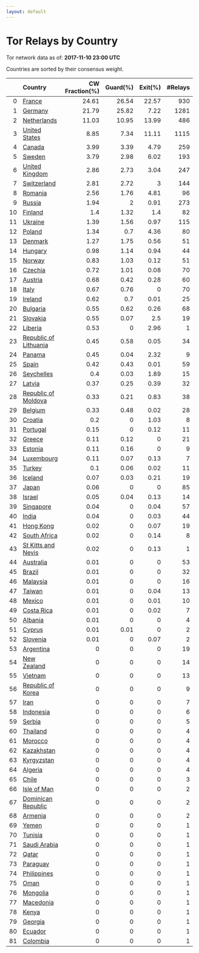 ```yaml
---
layout: default
---
```



# Tor Relays by Country

Tor network data as of: **2017-11-10 23:00 UTC**

Countries are sorted by their consensus weight.

|    | Country                                                                  |   CW Fraction(%) |   Guard(%) |   Exit(%) |   #Relays |
|---:|:-------------------------------------------------------------------------|-----------------:|-----------:|----------:|----------:|
|  0 | [France](https://atlas.torproject.org/#search/country:fr)                |            24.61 |      26.54 |     22.57 |       930 |
|  1 | [Germany](https://atlas.torproject.org/#search/country:de)               |            21.79 |      25.82 |      7.22 |      1281 |
|  2 | [Netherlands](https://atlas.torproject.org/#search/country:nl)           |            11.03 |      10.95 |     13.99 |       486 |
|  3 | [United States](https://atlas.torproject.org/#search/country:us)         |             8.85 |       7.34 |     11.11 |      1115 |
|  4 | [Canada](https://atlas.torproject.org/#search/country:ca)                |             3.99 |       3.39 |      4.79 |       259 |
|  5 | [Sweden](https://atlas.torproject.org/#search/country:se)                |             3.79 |       2.98 |      6.02 |       193 |
|  6 | [United Kingdom](https://atlas.torproject.org/#search/country:gb)        |             2.86 |       2.73 |      3.04 |       247 |
|  7 | [Switzerland](https://atlas.torproject.org/#search/country:ch)           |             2.81 |       2.72 |      3    |       144 |
|  8 | [Romania](https://atlas.torproject.org/#search/country:ro)               |             2.56 |       1.76 |      4.81 |        96 |
|  9 | [Russia](https://atlas.torproject.org/#search/country:ru)                |             1.94 |       2    |      0.91 |       273 |
| 10 | [Finland](https://atlas.torproject.org/#search/country:fi)               |             1.4  |       1.32 |      1.4  |        82 |
| 11 | [Ukraine](https://atlas.torproject.org/#search/country:ua)               |             1.39 |       1.56 |      0.97 |       115 |
| 12 | [Poland](https://atlas.torproject.org/#search/country:pl)                |             1.34 |       0.7  |      4.36 |        80 |
| 13 | [Denmark](https://atlas.torproject.org/#search/country:dk)               |             1.27 |       1.75 |      0.56 |        51 |
| 14 | [Hungary](https://atlas.torproject.org/#search/country:hu)               |             0.98 |       1.14 |      0.94 |        44 |
| 15 | [Norway](https://atlas.torproject.org/#search/country:no)                |             0.83 |       1.03 |      0.12 |        51 |
| 16 | [Czechia](https://atlas.torproject.org/#search/country:cz)               |             0.72 |       1.01 |      0.08 |        70 |
| 17 | [Austria](https://atlas.torproject.org/#search/country:at)               |             0.68 |       0.42 |      0.28 |        60 |
| 18 | [Italy](https://atlas.torproject.org/#search/country:it)                 |             0.67 |       0.76 |      0    |        70 |
| 19 | [Ireland](https://atlas.torproject.org/#search/country:ie)               |             0.62 |       0.7  |      0.01 |        25 |
| 20 | [Bulgaria](https://atlas.torproject.org/#search/country:bg)              |             0.55 |       0.62 |      0.26 |        68 |
| 21 | [Slovakia](https://atlas.torproject.org/#search/country:sk)              |             0.55 |       0.07 |      2.5  |        19 |
| 22 | [Liberia](https://atlas.torproject.org/#search/country:lr)               |             0.53 |       0    |      2.96 |         1 |
| 23 | [Republic of Lithuania](https://atlas.torproject.org/#search/country:lt) |             0.45 |       0.58 |      0.05 |        34 |
| 24 | [Panama](https://atlas.torproject.org/#search/country:pa)                |             0.45 |       0.04 |      2.32 |         9 |
| 25 | [Spain](https://atlas.torproject.org/#search/country:es)                 |             0.42 |       0.43 |      0.01 |        59 |
| 26 | [Seychelles](https://atlas.torproject.org/#search/country:sc)            |             0.4  |       0.03 |      1.89 |        15 |
| 27 | [Latvia](https://atlas.torproject.org/#search/country:lv)                |             0.37 |       0.25 |      0.39 |        32 |
| 28 | [Republic of Moldova](https://atlas.torproject.org/#search/country:md)   |             0.33 |       0.21 |      0.83 |        38 |
| 29 | [Belgium](https://atlas.torproject.org/#search/country:be)               |             0.33 |       0.48 |      0.02 |        28 |
| 30 | [Croatia](https://atlas.torproject.org/#search/country:hr)               |             0.2  |       0    |      1.03 |         8 |
| 31 | [Portugal](https://atlas.torproject.org/#search/country:pt)              |             0.15 |       0    |      0.12 |        11 |
| 32 | [Greece](https://atlas.torproject.org/#search/country:gr)                |             0.11 |       0.12 |      0    |        21 |
| 33 | [Estonia](https://atlas.torproject.org/#search/country:ee)               |             0.11 |       0.16 |      0    |         9 |
| 34 | [Luxembourg](https://atlas.torproject.org/#search/country:lu)            |             0.11 |       0.07 |      0.13 |         7 |
| 35 | [Turkey](https://atlas.torproject.org/#search/country:tr)                |             0.1  |       0.06 |      0.02 |        11 |
| 36 | [Iceland](https://atlas.torproject.org/#search/country:is)               |             0.07 |       0.03 |      0.21 |        19 |
| 37 | [Japan](https://atlas.torproject.org/#search/country:jp)                 |             0.06 |       0    |      0    |        85 |
| 38 | [Israel](https://atlas.torproject.org/#search/country:il)                |             0.05 |       0.04 |      0.13 |        14 |
| 39 | [Singapore](https://atlas.torproject.org/#search/country:sg)             |             0.04 |       0    |      0.04 |        57 |
| 40 | [India](https://atlas.torproject.org/#search/country:in)                 |             0.04 |       0    |      0.03 |        44 |
| 41 | [Hong Kong](https://atlas.torproject.org/#search/country:hk)             |             0.02 |       0    |      0.07 |        19 |
| 42 | [South Africa](https://atlas.torproject.org/#search/country:za)          |             0.02 |       0    |      0.14 |         8 |
| 43 | [St Kitts and Nevis](https://atlas.torproject.org/#search/country:kn)    |             0.02 |       0    |      0.13 |         1 |
| 44 | [Australia](https://atlas.torproject.org/#search/country:au)             |             0.01 |       0    |      0    |        53 |
| 45 | [Brazil](https://atlas.torproject.org/#search/country:br)                |             0.01 |       0    |      0    |        32 |
| 46 | [Malaysia](https://atlas.torproject.org/#search/country:my)              |             0.01 |       0    |      0    |        16 |
| 47 | [Taiwan](https://atlas.torproject.org/#search/country:tw)                |             0.01 |       0    |      0.04 |        13 |
| 48 | [Mexico](https://atlas.torproject.org/#search/country:mx)                |             0.01 |       0    |      0.01 |        10 |
| 49 | [Costa Rica](https://atlas.torproject.org/#search/country:cr)            |             0.01 |       0    |      0.02 |         7 |
| 50 | [Albania](https://atlas.torproject.org/#search/country:al)               |             0.01 |       0    |      0    |         4 |
| 51 | [Cyprus](https://atlas.torproject.org/#search/country:cy)                |             0.01 |       0.01 |      0    |         2 |
| 52 | [Slovenia](https://atlas.torproject.org/#search/country:si)              |             0.01 |       0    |      0.07 |         2 |
| 53 | [Argentina](https://atlas.torproject.org/#search/country:ar)             |             0    |       0    |      0    |        19 |
| 54 | [New Zealand](https://atlas.torproject.org/#search/country:nz)           |             0    |       0    |      0    |        14 |
| 55 | [Vietnam](https://atlas.torproject.org/#search/country:vn)               |             0    |       0    |      0    |        13 |
| 56 | [Republic of Korea](https://atlas.torproject.org/#search/country:kr)     |             0    |       0    |      0    |         9 |
| 57 | [Iran](https://atlas.torproject.org/#search/country:ir)                  |             0    |       0    |      0    |         7 |
| 58 | [Indonesia](https://atlas.torproject.org/#search/country:id)             |             0    |       0    |      0    |         6 |
| 59 | [Serbia](https://atlas.torproject.org/#search/country:rs)                |             0    |       0    |      0    |         5 |
| 60 | [Thailand](https://atlas.torproject.org/#search/country:th)              |             0    |       0    |      0    |         4 |
| 61 | [Morocco](https://atlas.torproject.org/#search/country:ma)               |             0    |       0    |      0    |         4 |
| 62 | [Kazakhstan](https://atlas.torproject.org/#search/country:kz)            |             0    |       0    |      0    |         4 |
| 63 | [Kyrgyzstan](https://atlas.torproject.org/#search/country:kg)            |             0    |       0    |      0    |         4 |
| 64 | [Algeria](https://atlas.torproject.org/#search/country:dz)               |             0    |       0    |      0    |         4 |
| 65 | [Chile](https://atlas.torproject.org/#search/country:cl)                 |             0    |       0    |      0    |         3 |
| 66 | [Isle of Man](https://atlas.torproject.org/#search/country:im)           |             0    |       0    |      0    |         2 |
| 67 | [Dominican Republic](https://atlas.torproject.org/#search/country:do)    |             0    |       0    |      0    |         2 |
| 68 | [Armenia](https://atlas.torproject.org/#search/country:am)               |             0    |       0    |      0    |         2 |
| 69 | [Yemen](https://atlas.torproject.org/#search/country:ye)                 |             0    |       0    |      0    |         1 |
| 70 | [Tunisia](https://atlas.torproject.org/#search/country:tn)               |             0    |       0    |      0    |         1 |
| 71 | [Saudi Arabia](https://atlas.torproject.org/#search/country:sa)          |             0    |       0    |      0    |         1 |
| 72 | [Qatar](https://atlas.torproject.org/#search/country:qa)                 |             0    |       0    |      0    |         1 |
| 73 | [Paraguay](https://atlas.torproject.org/#search/country:py)              |             0    |       0    |      0    |         1 |
| 74 | [Philippines](https://atlas.torproject.org/#search/country:ph)           |             0    |       0    |      0    |         1 |
| 75 | [Oman](https://atlas.torproject.org/#search/country:om)                  |             0    |       0    |      0    |         1 |
| 76 | [Mongolia](https://atlas.torproject.org/#search/country:mn)              |             0    |       0    |      0    |         1 |
| 77 | [Macedonia](https://atlas.torproject.org/#search/country:mk)             |             0    |       0    |      0    |         1 |
| 78 | [Kenya](https://atlas.torproject.org/#search/country:ke)                 |             0    |       0    |      0    |         1 |
| 79 | [Georgia](https://atlas.torproject.org/#search/country:ge)               |             0    |       0    |      0    |         1 |
| 80 | [Ecuador](https://atlas.torproject.org/#search/country:ec)               |             0    |       0    |      0    |         1 |
| 81 | [Colombia](https://atlas.torproject.org/#search/country:co)              |             0    |       0    |      0    |         1 |